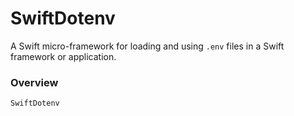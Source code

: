# SwiftDotenv

A Swift micro-framework for loading and using `.env` files in a Swift framework or application.

### Overview

`SwiftDotenv`
